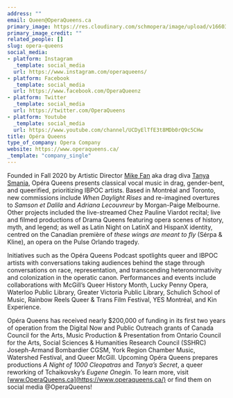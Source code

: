 ```yaml
---
address: ""
email: Queen@OperaQueens.ca
primary_image: https://res.cloudinary.com/schmopera/image/upload/v1660311121/media/2022/08/Opera_Queens_Logo_ajfkef.png
primary_image_credit: ""
related_people: []
slug: opera-queens
social_media:
- platform: Instagram
  _template: social_media
  url: https://www.instagram.com/operaqueens/
- platform: Facebook
  _template: social_media
  url: https://www.facebook.com/OperaQueenz
- platform: Twitter
  _template: social_media
  url: https://twitter.com/OperaQueens
- platform: Youtube
  _template: social_media
  url: https://www.youtube.com/channel/UCDyElTfE3t8MDb0rQ9c5CHw
title: Opéra Queens
type_of_company: Opera Company
website: https://www.operaqueens.ca/
_template: "company_single"
---
```

Founded in Fall 2020 by Artistic Director [Mike Fan](https://www.mikezfan.com/) aka drag diva [Tanya Smania](https://www.instagram.com/tanyasmania/), Opéra Queens presents classical vocal music in drag, gender-bent, and queerified, prioritizing IBPOC artists. Based in Montréal and Toronto, new commissions include _When Daylight Rises_ and re-imagined overtures to _Samson et Dalila_ and _Adriana Lecouvreur_ by Morgan-Paige Melbourne. Other projects included the live-streamed Chez Pauline Viardot recital; live and filmed productions of Drama Queens featuring opera scenes of history, myth, and legend; as well as Latin Night on LatinX and HispanX identity, centred on the Canadian première of _these wings are meant to fly_ (Sérpa & Kline), an opera on the Pulse Orlando tragedy.

Initiatives such as the Opéra Queens Podcast spotlights queer and IBPOC artists with conversations taking audiences behind the stage through conversations on race, representation, and transcending heteronormativity and colonization in the operatic canon. Performances and events include collaborations with McGill’s Queer History Month, Lucky Penny Opera, Waterloo Public Library, Greater Victoria Public Library, Schulich School of Music, Rainbow Reels Queer & Trans Film Festival, YES Montréal, and Kin Experience.

Opéra Queens has received nearly $200,000 of funding in its first two years of operation from the Digital Now and Public Outreach grants of Canada Council for the Arts, Music Production & Presentation from Ontario Council for the Arts, Social Sciences & Humanities Research Council (SSHRC) Joseph-Armand Bombardier CGSM, York Region Chamber Music, Watershed Festival, and Queer McGill. Upcoming Opéra Queens prepares productions _A Night of 1000 Cleopatras_ and _Tanya’s Secret_, a queer reworking of Tchaikovsky’s _Eugene Onegin_. To learn more, visit [www.OperaQueens.ca](https://www.operaqueens.ca/) or find them on social media @OperaQueens!